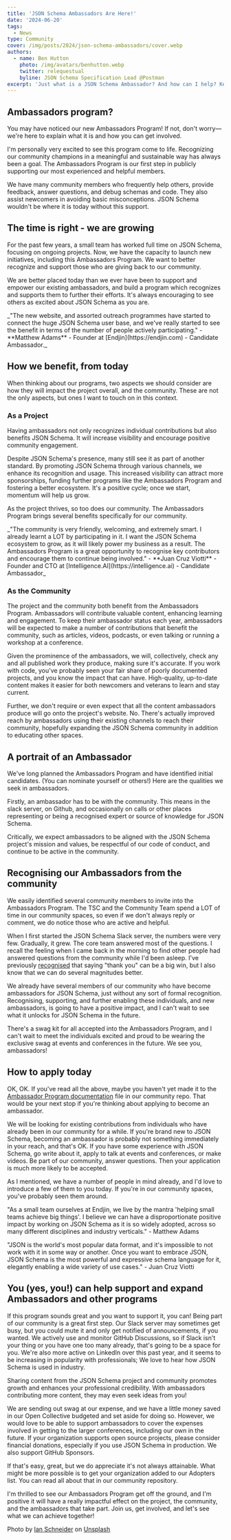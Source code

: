 ```yaml
---
title: 'JSON Schema Ambassadors Are Here!'
date: '2024-06-20'
tags:
  - News
type: Community
cover: /img/posts/2024/json-schema-ambassadors/cover.webp
authors:
  - name: Ben Hutton
    photo: /img/avatars/benhutton.webp
    twitter: relequestual
    byline: JSON Schema Specification Lead @Postman
excerpt: 'Just what is a JSON Schema Ambassador? And how can I help? Keep reading!'
---
```


## Ambassadors program?

You may have noticed our new Ambassadors Program! If not, don't worry—we're here to explain what it is and how you can get involved.

I'm personally very excited to see this program come to life. Recognizing our community champions in a meaningful and sustainable way has always been a goal. The Ambassadors Program is our first step in publicly supporting our most experienced and helpful members.

We have many community members who frequently help others, provide feedback, answer questions, and debug schemas and code. They also assist newcomers in avoiding basic misconceptions. JSON Schema wouldn't be where it is today without this support.

## The time is right - we are growing

For the past few years, a small team has worked full time on JSON Schema, focusing on ongoing projects. Now, we have the capacity to launch new initiatives, including this Ambassadors Program. We want to better recognize and support those who are giving back to our community.

We are better placed today than we ever have been to support and empower our existing ambassadors, and build a program which recognizes and supports them to further their efforts. It's always encouraging to see others as excited about JSON Schema as you are.

<Regularquote>
  _"The new website, and assorted outreach programmes have started to connect the huge JSON Schema user base, and we've really started to see the benefit in terms of the number of people actively participating." - **Matthew Adams** - Founder at [Endjin](https://endjin.com) - Candidate Ambassador._
</Regularquote>

## How we benefit, from today

When thinking about our programs, two aspects we should consider are how they will impact the project overall, and the community. These are not the only aspects, but ones I want to touch on in this context.

### As a Project

Having ambassadors not only recognizes individual contributions but also benefits JSON Schema. It will increase visibility and encourage positive community engagement.

Despite JSON Schema's presence, many still see it as part of another standard. By promoting JSON Schema through various channels, we enhance its recognition and usage. This increased visibility can attract more sponsorships, funding further programs like the Ambassadors Program and fostering a better ecosystem. It's a positive cycle; once we start, momentum will help us grow.

As the project thrives, so too does our community. The Ambassadors Program brings several benefits specifically for our community.

<Regularquote>
  _"The community is very friendly, welcoming, and extremely smart. I already learnt a LOT by participating in it. I want the JSON Schema ecosystem to grow, as it will likely power my business as a result. The Ambassadors Program is a great opportunity to recognise key contributors and encourage them to continue being involved." - **Juan Cruz Viotti** - Founder and CTO at [Intelligence.AI](https://intelligence.ai) - Candidate Ambassador_
</Regularquote>

### As the Community

The project and the community both benefit from the Ambassadors Program. Ambassadors will contribute valuable content, enhancing learning and engagement. To keep their ambassador status each year, ambassadors will be expected to make a number of contributions that benefit the community, such as articles, videos, podcasts, or even talking or running a workshop at a conference.

Given the prominence of the ambassadors, we will, collectively, check any and all published work they produce, making sure it's accurate. If you work with code, you've probably seen your fair share of poorly documented projects, and you know the impact that can have. High-quality, up-to-date content makes it easier for both newcomers and veterans to learn and stay current.

Further, we don't require or even expect that all the content ambassadors produce will go onto the project's website. No. There's actually improved reach by ambassadors using their existing channels to reach their community, hopefully expanding the JSON Schema community in addition to educating other spaces.

## A portrait of an Ambassador

We've long planned the Ambassadors Program and have identified initial candidates. (You can nominate yourself or others!) Here are the qualities we seek in ambassadors.

Firstly, an ambassador has to be with the community. This means in the slack server, on Github, and occasionally on calls or other places representing or being a recognised expert or source of knowledge for JSON Schema.

Critically, we expect ambassadors to be aligned with the JSON Schema project's mission and values, be respectful of our code of conduct, and continue to be active in the community.

## Recognising our Ambassadors from the community

We easily identified several community members to invite into the Ambassadors Program. The TSC and the Community Team spend a LOT of time in our community spaces, so even if we don't always reply or comment, we do notice those who are active and helpful.

When I first started the JSON Schema Slack server, the numbers were very few. Gradually, it grew. The core team answered most of the questions. I recall the feeling when I came back in the morning to find other people had answered questions from the community while I'd been asleep. I've previously [recognised](https://words.benhutton.me/2023-05-23-two-words-big-win) that saying "thank you" can be a big win, but I also know that we can do several magnitudes better.

We already have several members of our community who have become ambassadors for JSON Schema, just without any sort of formal recognition. Recognising, supporting, and further enabling these individuals, and new ambassadors, is going to have a positive impact, and I can't wait to see what it unlocks for JSON Schema in the future.

There's a swag kit for all accepted into the Ambassadors Program, and I can't wait to meet the individuals excited and proud to be wearing the exclusive swag at events and conferences in the future. We see you, ambassadors!

## How to apply today

OK, OK. If you've read all the above, maybe you haven't yet made it to the [Ambassador Program documentation](https://json-schema.org/ambassadors) file in our community repo. That would be your next stop if you're thinking about applying to become an ambassador.

We will be looking for existing contributions from individuals who have already been in our community for a while. If you're brand new to JSON Schema, becoming an ambassador is probably not something immediately in your reach, and that's OK. If you have some experience with JSON Schema, go write about it, apply to talk at events and conferences, or make videos. Be part of our community, answer questions. Then your application is much more likely to be accepted.

As I mentioned, we have a number of people in mind already, and I'd love to introduce a few of them to you today. If you're in our community spaces, you've probably seen them around.

"As a small team ourselves at Endjin, we live by the mantra 'helping small teams achieve big things'. I believe we can have a disproportionate positive impact by working on JSON Schema as it is so widely adopted, across so many different disciplines and industry verticals." - Matthew Adams

"JSON is the world's most popular data format, and it's impossible to not work with it in some way or another. Once you want to embrace JSON, JSON Schema is the most powerful and expressive schema language for it, elegantly enabling a wide variety of use cases." - Juan Cruz Viotti

## You (yes, you!) can help support and expand Ambassadors and other programs

If this program sounds great and you want to support it, you can! Being part of our community is a great first step. Our Slack server may sometimes get busy, but you could mute it and only get notified of announcements, if you wanted. We actively use and monitor GitHub Discussions, so if Slack isn't your thing or you have one too many already, that's going to be a space for you. We're also more active on LinkedIn over this past year, and it seems to be increasing in popularity with professionals; We love to hear how JSON Schema is used in industry.

Sharing content from the JSON Schema project and community promotes growth and enhances your professional credibility. With ambassadors contributing more content, they may even seek ideas from you!

We are sending out swag at our expense, and we have a little money saved in our Open Collective budgeted and set aside for doing so. However, we would love to be able to support ambassadors to cover the expenses involved in getting to the larger conferences, including our own in the future. If your organization supports open source projects, please consider financial donations, especially if you use JSON Schema in production. We also support GitHub Sponsors.

If that's easy, great, but we do appreciate it's not always attainable. What might be more possible is to get your organization added to our Adopters list. You can read all about that in our community repository.

I'm thrilled to see our Ambassadors Program get off the ground, and I'm positive it will have a really impactful effect on the project, the community, and the ambassadors that take part. Join us, get involved, and let's see what we can achieve together!

Photo by <a href="https://unsplash.com/@goian?utm_content=creditCopyText&utm_medium=referral&utm_source=unsplash">Ian Schneider</a> on <a href="https://unsplash.com/photos/two-person-standing-on-gray-tile-paving-TamMbr4okv4?utm_content=creditCopyText&utm_medium=referral&utm_source=unsplash">Unsplash</a>
